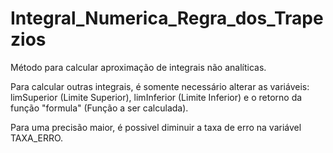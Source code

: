 # Integral_Numerica_Regra_dos_Trapezios
Método para calcular aproximação de integrais não analíticas.

Para calcular outras integrais, é somente necessário alterar as variáveis:
limSuperior (Limite Superior), limInferior (Limite Inferior) e o retorno da função "formula" (Função a ser calculada).

Para uma precisão maior, é possivel diminuir a taxa de erro na variável TAXA_ERRO.
